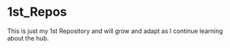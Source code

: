 # 1st_Repos

This is just my 1st Repository and will grow and adapt as I continue learning about the hub.
